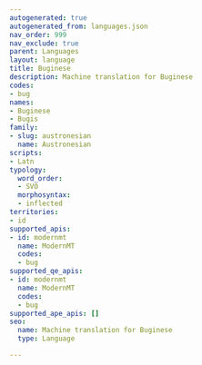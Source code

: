 ```yaml
---
autogenerated: true
autogenerated_from: languages.json
nav_order: 999
nav_exclude: true
parent: Languages
layout: language
title: Buginese
description: Machine translation for Buginese
codes:
- bug
names:
- Buginese
- Bugis
family:
- slug: austronesian
  name: Austronesian
scripts:
- Latn
typology:
  word_order:
  - SVO
  morphosyntax:
  - inflected
territories:
- id
supported_apis:
- id: modernmt
  name: ModernMT
  codes:
  - bug
supported_qe_apis:
- id: modernmt
  name: ModernMT
  codes:
  - bug
supported_ape_apis: []
seo:
  name: Machine translation for Buginese
  type: Language

---
```



